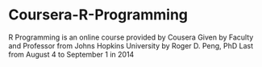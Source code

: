 Coursera-R-Programming
======================

R Programming is an online course provided by Cousera 
Given by Faculty and Professor from Johns Hopkins University 
by Roger D. Peng, PhD 
Last from August 4 to September 1 in 2014
